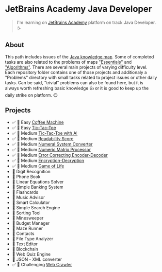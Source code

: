 # JetBrains Academy Java Developer

> I'm learning on [JetBrains Academy](https://www.jetbrains.com/academy/) platform on track Java Developer. :coffee:

## About
This path includes issues of the [Java knowledge map](https://hyperskill.org/knowledge-map/73?v=table).
Some of completed tasks are also related to the problems of maps ["Essentials"](https://hyperskill.org/knowledge-map/357?v=table) and ["Algorithms"](https://hyperskill.org/knowledge-map/521?v=table).
There are several main projects of varying difficulty level. 
Each repository folder contains one of those projects and additionaly a "Problems" directory with small tasks related to project issues or other daily tasks.
Can be said, "trivial" problems can also be found here, but it is always worth refreshing basic knowledge :+1: or it is good to keep up the daily strike on platform. :wink:

## Projects
* :white_check_mark: :muscle: Easy   [Coffee Machine](Coffee%20Machine)
* :white_check_mark: :muscle: Easy   [Tic-Tac-Toe](TicTacToe)
* :white_check_mark: :muscle: Medium [Tic-Tac-Toe with AI](Tic-Tac-Toe%20with%20AI)
* :white_check_mark: :muscle: Medium [Readability Score](Readability%20Score)
* :white_check_mark: :muscle: Medium [Numeral System Converter](Numeral%20System%20Converter)
* :white_check_mark: :muscle: Medium [Numeric Matrix Processor](Numeric%20Matrix%20Processor)
* :white_check_mark: :muscle: Medium [Error Correcting Encoder-Decoder](Error%20Correcting%20Encoder-Decoder)
* :white_check_mark: :muscle: Medium [Encryption-Decryption](Encryption-Decryption)
* :white_check_mark: :muscle: Medium [Game of Life](Game%20of%20Life)
* :construction: Digit Recognition
* :black_square_button: Phone Book
* :black_square_button: Linear Equations Solver	
* :black_square_button: Simple Banking System
* :black_square_button: Flashcards
* :black_square_button: Music Advisor
* :black_square_button: Smart Calculator
* :black_square_button: Simple Search Engine
* :black_square_button: Sorting Tool
* :black_square_button: Minesweeper
* :black_square_button: Budget Manager
* :black_square_button: Maze Runner
* :black_square_button: Contacts
* :black_square_button: File Type Analyzer
* :black_square_button: Text Editor
* :black_square_button: Blockchain
* :black_square_button: Web Quiz Engine
* :black_square_button: JSON - XML converter
* :white_check_mark: :muscle: Challenging [Web Crawler](Web%20Crawler)